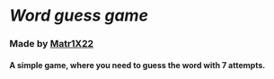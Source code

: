 # **_Word guess game_**
### **Made by [Matr1X22](https://github.com/Matr1X22?tab=repositories)**

#### A simple game, where you need to guess the word with 7 attempts.
